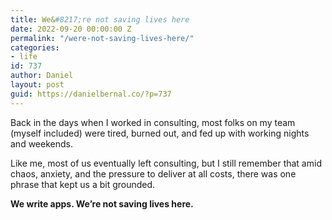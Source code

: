 ```yaml
---
title: We&#8217;re not saving lives here
date: 2022-09-20 00:00:00 Z
permalink: "/were-not-saving-lives-here/"
categories:
- life
id: 737
author: Daniel
layout: post
guid: https://danielbernal.co/?p=737
---
```


Back in the days when I worked in consulting, most folks on my team (myself included) were tired, burned out, and fed up with working nights and weekends. 

Like me, most of us eventually left consulting, but I still remember that amid chaos, anxiety, and the pressure to deliver at all costs, there was one phrase that kept us a bit grounded.

**We write apps. We’re not saving lives here.**